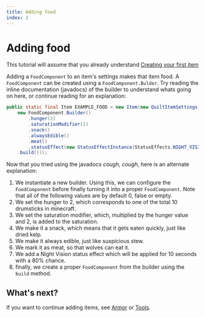```yaml
---
title: Adding food
index: 2
---
```

# Adding food
This tutorial will assume that you already understand [Creating your first item](first-item)

Adding a `FoodComponent` to an item's settings makes that item food. A `FoodComponent` can be created using a `FoodComponent.Bulder`. Try reading the inline documentation (javadocs) of the builder to understand whats going on here, or continue reading for an explanation:

```java
public static final Item EXAMPLE_FOOD = new Item(new QuiltItemSettings().food(
	new FoodComponent.Builder()
		.hunger(2)
		.saturationModifier(1)
		.snack()
    	.alwaysEdible()
    	.meat()
		.statusEffect(new StatusEffectInstance(StatusEffects.NIGHT_VISION, 10), 0.8f)
    .build()));
```
Now that you tried using the javadocs *cough, cough*, here is an alternate explanation:
1. We instantiate a new builder. Using this, we can configure the `FoodComponent` before finally turning it into a proper `FoodComponent`. Note that all of the following values are by default 0, false or empty.
2. We set the hunger to 2, which corresponds to one of the total 10 drumsticks in minecraft.
3. We set the saturation modifier, which, multiplied by the hunger value and 2, is added to the saturation.
4. We make it a snack, which means that it gets eaten quickly, just like dried kelp.
5. We make it always edible, just like suspicious stew.
6. We mark it as meat, so that wolves can eat it.
7. We add a Night Vision status effect which will be applied for 10 seconds with a 80% chance.
7. finally, we create a proper `FoodComponent` from the builder using the `build` method.

## What's next?
If you want to continue adding items, see [Armor](armor) or [Tools](tools).